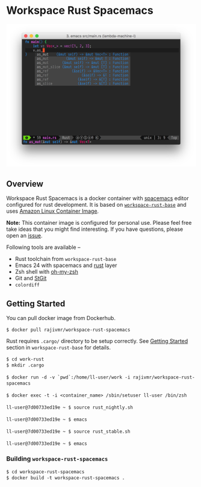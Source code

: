 # Workspace Rust Spacemacs

![Screenshot](screenshot.png)

## Overview

Workspace Rust Spacemacs is a docker container with [spacemacs](http://spacemacs.org) editor configured for rust development. It is based on [`workspace-rust-base`](https://github.com/rajivr/workspace-rust-base) and uses [Amazon Linux Container Image](http://docs.aws.amazon.com/AmazonECR/latest/userguide/amazon_linux_container_image.html).

**Note:** This container image is configured for personal use. Please feel free take ideas that you might find interesting. If you have questions, please open an [issue](https://github.com/rajivr/workspace-rust-spacemacs/issues).

Following tools are available &ndash;

* Rust toolchain from `workspace-rust-base`
* Emacs 24 with spacemacs and [rust](http://spacemacs.org/layers/+lang/rust/README.html) layer
* Zsh shell with [oh-my-zsh](http://ohmyz.sh/)
* Git and [StGit](https://wiki.xenproject.org/wiki/Submitting_Xen_Patches_with_StGit)
* `colordiff`

## Getting Started

You can pull docker image from Dockerhub.

```
$ docker pull rajivmr/workspace-rust-spacemacs
```

Rust requires `.cargo/` directory to be setup correctly. See [Getting Started](https://github.com/rajivr/workspace-rust-base#getting-started) section in `workspace-rust-base` for details.

```
$ cd work-rust
$ mkdir .cargo

$ docker run -d -v `pwd`:/home/ll-user/work -i rajivmr/workspace-rust-spacemacs

$ docker exec -t -i <container_name> /sbin/setuser ll-user /bin/zsh

ll-user@7d00733ed19e ~ $ source rust_nightly.sh

ll-user@7d00733ed19e ~ $ emacs

ll-user@7d00733ed19e ~ $ source rust_stable.sh

ll-user@7d00733ed19e ~ $ emacs
```

### Building `workspace-rust-spacemacs`

```
$ cd workspace-rust-spacemacs
$ docker build -t workspace-rust-spacemacs .
```
